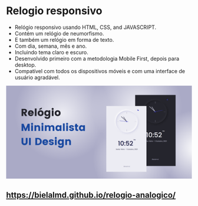 # Relogio responsivo

- Relógio responsivo usando HTML, CSS, and JAVASCRIPT.
- Contém um relógio de neumorfismo.
- E também um relógio em forma de texto.
- Com dia, semana, mês e ano.
- Incluindo tema claro e escuro.
- Desenvolvido primeiro com a metodologia Mobile First, depois para desktop.
- Compatível com todos os dispositivos móveis e com uma interface de usuário agradável.


![Clock ui](/preview.png)
## https://bielalmd.github.io/relogio-analogico/
